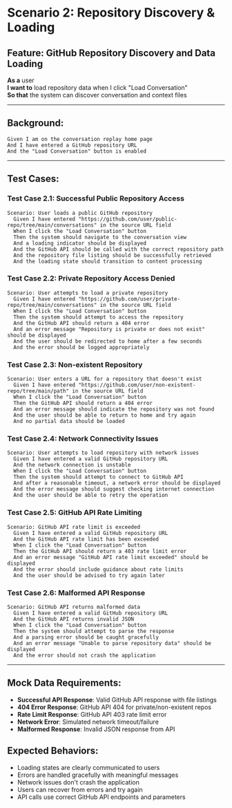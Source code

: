 # Scenario 2: Repository Discovery & Loading

## Feature: GitHub Repository Discovery and Data Loading

**As a** user  
**I want to** load repository data when I click "Load Conversation"  
**So that** the system can discover conversation and context files  

---

## Background:
```gherkin
Given I am on the conversation replay home page
And I have entered a GitHub repository URL
And the "Load Conversation" button is enabled
```

---

## Test Cases:

### Test Case 2.1: Successful Public Repository Access
```gherkin
Scenario: User loads a public GitHub repository
  Given I have entered "https://github.com/user/public-repo/tree/main/conversations" in the source URL field
  When I click the "Load Conversation" button
  Then the system should navigate to the conversation view
  And a loading indicator should be displayed
  And the GitHub API should be called with the correct repository path
  And the repository file listing should be successfully retrieved
  And the loading state should transition to content processing
```

### Test Case 2.2: Private Repository Access Denied
```gherkin
Scenario: User attempts to load a private repository
  Given I have entered "https://github.com/user/private-repo/tree/main/conversations" in the source URL field
  When I click the "Load Conversation" button
  Then the system should attempt to access the repository
  And the GitHub API should return a 404 error
  And an error message "Repository is private or does not exist" should be displayed
  And the user should be redirected to home after a few seconds
  And the error should be logged appropriately
```

### Test Case 2.3: Non-existent Repository
```gherkin
Scenario: User enters a URL for a repository that doesn't exist
  Given I have entered "https://github.com/user/non-existent-repo/tree/main/path" in the source URL field
  When I click the "Load Conversation" button
  Then the GitHub API should return a 404 error
  And an error message should indicate the repository was not found
  And the user should be able to return to home and try again
  And no partial data should be loaded
```

### Test Case 2.4: Network Connectivity Issues
```gherkin
Scenario: User attempts to load repository with network issues
  Given I have entered a valid GitHub repository URL
  And the network connection is unstable
  When I click the "Load Conversation" button
  Then the system should attempt to connect to GitHub API
  And after a reasonable timeout, a network error should be displayed
  And the error message should suggest checking internet connection
  And the user should be able to retry the operation
```

### Test Case 2.5: GitHub API Rate Limiting
```gherkin
Scenario: GitHub API rate limit is exceeded
  Given I have entered a valid GitHub repository URL
  And the GitHub API rate limit has been exceeded
  When I click the "Load Conversation" button
  Then the GitHub API should return a 403 rate limit error
  And an error message "GitHub API rate limit exceeded" should be displayed
  And the error should include guidance about rate limits
  And the user should be advised to try again later
```

### Test Case 2.6: Malformed API Response
```gherkin
Scenario: GitHub API returns malformed data
  Given I have entered a valid GitHub repository URL
  And the GitHub API returns invalid JSON
  When I click the "Load Conversation" button
  Then the system should attempt to parse the response
  And a parsing error should be caught gracefully
  And an error message "Unable to parse repository data" should be displayed
  And the error should not crash the application
```

---

## Mock Data Requirements:
- **Successful API Response**: Valid GitHub API response with file listings
- **404 Error Response**: GitHub API 404 for private/non-existent repos
- **Rate Limit Response**: GitHub API 403 rate limit error
- **Network Error**: Simulated network timeout/failure
- **Malformed Response**: Invalid JSON response from API

## Expected Behaviors:
- Loading states are clearly communicated to users
- Errors are handled gracefully with meaningful messages
- Network issues don't crash the application
- Users can recover from errors and try again
- API calls use correct GitHub API endpoints and parameters
